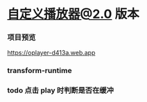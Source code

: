 # 自定义播放器@2.0 版本

### 项目预览

https://oplayer-d413a.web.app

### transform-runtime

### todo 点击 play 时判断是否在缓冲
